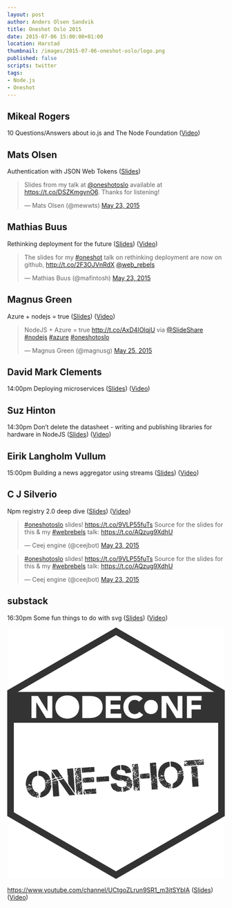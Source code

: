 ```yaml
---
layout: post
author: Anders Olsen Sandvik
title: Oneshot Oslo 2015
date: 2015-07-06 15:00:00+01:00
location: Harstad
thumbnail: /images/2015-07-06-oneshot-oslo/logo.png
published: false
scripts: twitter
tags:
- Node.js
- Oneshot
---
```


## Mikeal Rogers
10 Questions/Answers about io.js and The Node Foundation ([Video](https://www.youtube.com/watch?v=HpOSSZHkdzw))

## Mats Olsen
Authentication with JSON Web Tokens ([Slides](https://github.com/mewwts/auth-examples/blob/master/slides/TokenAuth.pdf))

<blockquote class="twitter-tweet" lang="en"><p lang="en" dir="ltr">Slides from my talk at <a href="https://twitter.com/oneshotoslo">@oneshotoslo</a> available at <a href="https://t.co/DSZKmgvnO6">https://t.co/DSZKmgvnO6</a>. Thanks for listening!</p>&mdash; Mats Olsen (@mewwts) <a href="https://twitter.com/mewwts/status/602046156387024896">May 23, 2015</a></blockquote>

## Mathias Buus
Rethinking deployment for the future ([Slides](http://mafintosh.github.io/slides/oneshot-oslo-2015/)) ([Video](https://www.youtube.com/watch?v=2Sc6_XgNXyk))

<blockquote class="twitter-tweet" lang="en"><p lang="en" dir="ltr">The slides for my <a href="https://twitter.com/hashtag/oneshot?src=hash">#oneshot</a> talk on rethinking deployment are now on github, <a href="http://t.co/2F3OJVnRdX">http://t.co/2F3OJVnRdX</a> <a href="https://twitter.com/web_rebels">@web_rebels</a></p>&mdash; Mathias Buus (@mafintosh) <a href="https://twitter.com/mafintosh/status/602083046708350976">May 23, 2015</a></blockquote>

## Magnus Green
Azure + nodejs = true ([Slides](http://www.slideshare.net/magnushgreen/node-js-plus-azure-equals-true)) ([Video](https://www.youtube.com/watch?v=4bNVb2tkJqo))

<blockquote class="twitter-tweet" data-cards="hidden" lang="en"><p lang="lv" dir="ltr">NodeJS + Azure = true <a href="http://t.co/AxD4IOlqjU">http://t.co/AxD4IOlqjU</a> via <a href="https://twitter.com/SlideShare">@SlideShare</a> <a href="https://twitter.com/hashtag/nodejs?src=hash">#nodejs</a> <a href="https://twitter.com/hashtag/azure?src=hash">#azure</a> <a href="https://twitter.com/hashtag/oneshotoslo?src=hash">#oneshotoslo</a></p>&mdash; Magnus Green (@magnusg) <a href="https://twitter.com/magnusg/status/602842040997683201">May 25, 2015</a></blockquote>

## David Mark Clements
14:00pm Deploying microservices ([Slides]()) ([Video]())

## Suz Hinton
14:30pm Don’t delete the datasheet - writing and publishing libraries for hardware in NodeJS ([Slides]()) ([Video]())

## Eirik Langholm Vullum
15:00pm Building a news aggregator using streams ([Slides]()) ([Video]())


## C J Silverio
Npm registry 2.0 deep dive ([Slides]()) ([Video]())

<blockquote class="twitter-tweet" lang="en"><p lang="en" dir="ltr"><a href="https://twitter.com/hashtag/oneshotoslo?src=hash">#oneshotoslo</a> slides! <a href="https://t.co/9VLP55fuTs">https://t.co/9VLP55fuTs</a>&#10;&#10;Source for the slides for this &amp; my <a href="https://twitter.com/hashtag/webrebels?src=hash">#webrebels</a> talk: <a href="https://t.co/AQzug9XdhU">https://t.co/AQzug9XdhU</a></p>&mdash; Ceej engine (@ceejbot) <a href="https://twitter.com/ceejbot/status/602147988341940225">May 23, 2015</a></blockquote>

<blockquote class="twitter-tweet" lang="en"><p lang="en" dir="ltr"><a href="https://twitter.com/hashtag/oneshotoslo?src=hash">#oneshotoslo</a> slides! <a href="https://t.co/9VLP55fuTs">https://t.co/9VLP55fuTs</a>&#10;&#10;Source for the slides for this &amp; my <a href="https://twitter.com/hashtag/webrebels?src=hash">#webrebels</a> talk: <a href="https://t.co/AQzug9XdhU">https://t.co/AQzug9XdhU</a></p>&mdash; Ceej engine (@ceejbot) <a href="https://twitter.com/ceejbot/status/602147988341940225">May 23, 2015</a></blockquote>

## substack
16:30pm Some fun things to do with svg ([Slides]()) ([Video]())

<img src="/images/2015-07-06-oneshot-oslo/logo.png" alt="Oneshot Oslo">

https://www.youtube.com/channel/UCtgoZLrun9SR1_m3itSYbIA
([Slides]()) ([Video]())